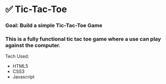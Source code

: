 # ✅ Tic-Tac-Toe 

### Goal: Build a simple Tic-Tac-Toe Game

### This is a fully functional tic tac toe game where a use can play against the computer.


Tech Used:
- HTML5
- CSS3
- Javascript
```
